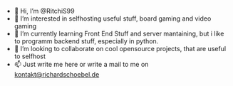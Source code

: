 - 👋 Hi, I’m @RitchiS99
- 👀 I’m interested in selfhosting useful stuff, board gaming and video gaming
- 🌱 I’m currently learning Front End Stuff and server mantaining, but i like to programm backend stuff, especially in python.
- 💞️ I’m looking to collaborate on cool opensource projects, that are useful to selfhost
- 📫 Just write me here or write a mail to me on kontakt@richardschoebel.de


